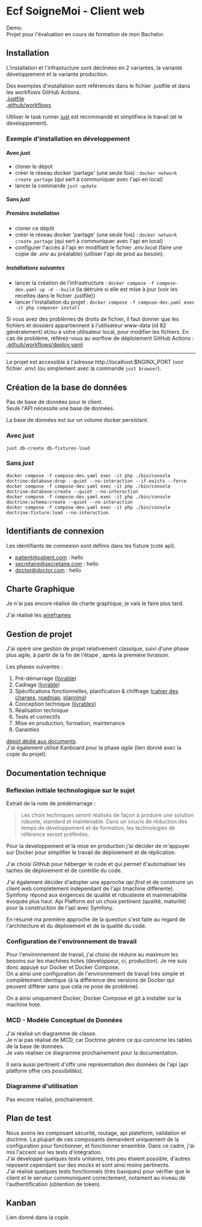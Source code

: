 # Ecf SoigneMoi - Client web

Demo.  
Projet pour l'évaluation en cours de formation de mon Bachelor.

## Installation

L'installation et l'infrastucture sont déclinées en 2 variantes, la variante développement et la variante production.  

Des exemples d'installation sont référencés dans le fichier .justfile et dans les workflows GitHub Actions.  
[.justfile](.justfile)  
[.github/workflows](.github/workflows)

Utiliser le task runner [just](https://just.systems/man/en/) est recommandé et simplifiera le travail (et le developpement).

### Exemple d'installation en développement

#### Avec _just_

- cloner le dépot
- créer le réseau docker 'partage' (une seule fois) : `docker network create partage` (qui sert à communiquer avec l'api en local)
- lancer la commande `just update`

#### Sans _just_

##### Première installation

- cloner ce dépôt
- créer le réseau docker 'partage' (une seule fois) : `docker network create partage` (qui sert à communiquer avec l'api en local)
- configurer l'accès à l'api en modifiant le fichier _.env.local_ (faire une copie de _.env_ au préalable) (utiliser l'api de prod au besoin).

##### Installations suivantes

- lancer la création de l'infrastructure : `docker compose -f compose-dev.yaml up -d --build` (la détruire si elle est mise à jour (voir les recettes dans le fichier .justfile))
- lancer l'installation du projet : `docker compose -f compose-dev.yaml exec -it php composer install`

Si vous avez des problèmes de droits de fichier, il faut donner que les fichiers et dossiers appartiennent à l'utilisateur www-data (id 82 généralement)
et/ou à votre utilisateur local, pour modifier les fichiers.
En cas de problème, référez-vous au worflow de déploiement GitHub Actions : [.github/workflows/deploy.yaml](.github/workflows/deploy.yaml)

---

Le projet est accessible à l'adresse http://localhost:$NGINX_PORT (voir fichier _.env_) (ou simplement avec la commande `just browser`).

## Création de la base de données

Pas de base de données pour le client.  
Seule l'API nécessite une base de données.

La base de données est sur un volume docker persistant.  
### Avec _just_
`just db-create db-fixtures-load`

### Sans _just_
```shell
docker compose -f compose-dev.yaml exec -it php ./bin/console doctrine:database:drop --quiet --no-interaction --if-exists --force
docker compose -f compose-dev.yaml exec -it php ./bin/console doctrine:database:create --quiet --no-interaction
docker compose -f compose-dev.yaml exec -it php ./bin/console doctrine:schema:create --quiet --no-interaction
docker compose -f compose-dev.yaml exec -it php ./bin/console doctrine:fixture:load --no-interaction
```

## Identifiants de connexion

Les identifiants de connexion sont définis dans les fixture (coté api).
- patient@patient.com : hello
- secretaire@secretaire.com : hello
- doctor@doctor.com : hello

## Charte Graphique

Je n'ai pas encore réalisé de charte graphique, je vais le faire plus tard.  

J'ai réalisé les [wireframes](https://github.com/SebSept/ecf-docs/blob/main/livrables/4.conception%20technique/Wireframe%20v1%20-%20svg.zip) 

## Gestion de projet

J'ai opéré une gestion de projet relativement classique, suivi d'une phase plus agile, à partir de la fin de l'étape , après la première livraison.

Les phases suivantes :

1. Pré-démarrage ([livrable](https://github.com/SebSept/ecf-docs/blob/main/livrables/1.pr%C3%A9d%C3%A9marrage.odt)) 
2. Cadrage ([livrable](https://github.com/SebSept/ecf-docs/blob/main/livrables/2.cadrage.odt))
3. Spécifications fonctionnelles, planification & chiffrage ([cahier des charges](https://github.com/SebSept/ecf-docs/blob/main/livrables/documents/cahier%20des%20charges%20v2.odt), [roadmap](https://github.com/SebSept/ecf-docs/blob/main/livrables/documents/Roadmap.gan), [planning](https://github.com/SebSept/ecf-docs/blob/main/livrables/documents/Planing.gan))
4. Conception technique ([livrables](https://github.com/SebSept/ecf-docs/tree/main/livrables/4.conception%20technique))
5. Réalisation technique
6. Tests et correctifs
7. Mise en production, formation, maintenance
8. Garanties

[depot dédié aux documents](https://github.com/SebSept/ecf-docs).  
J'ai également utilisé Kanboard pour la phase _agile_ (lien donné avec la copie du projet).

## Documentation technique

### Reflexion initiale technologique sur le sujet

Extrait de la note de prédémarrage :

> Les choix techniques seront réalisés de façon à produire une solution robuste, standard et maintenable. Dans un soucis de réduction des temps de développement et de formation, les technologies de référence seront préférées.

Pour la developpement et la mise en production j'ai décider de m'appuyer sur Docker pour simplifier le travail de déploiement et de réplication.

J'ai choisi _GitHub_ pour héberger le code et qui permet d'automatiser les taches de déploiement et de contrôle du code.

J'ai également décider d'adopter une approche _api first_ et de construire un client web complètement indépendant de l'api (machine différente).
Symfony répond aux éxigences de qualité et robusteste et maintenabilité évoquée plus haut. Api Platform est un choix pertinent (qualité, maturité) pour la construction de l'api avec Symfony.

En résumé ma première approche de la question s'est faite au regard de l'architecture et du déploiement et de la qualité du code.


### Configuration de l'environnement de travail

Pour l'environnement de travail, j'ai choisi de réduire au maximum les besoins sur les machines hotes (developpeur, ci, production). Je me suis donc appuyé sur Docker et Docker Compose.  
On a ainsi une configuration de l'environnement de travail très simple et complètement identique (à la différence des versions de Docker qui peuvent différer sans que cela ne pose de problème).

On a ainsi uniquement Docker, Docker Compose et git à installer sur la machine hote.

### MCD - Modèle Conceptuel de Données

J'ai réalisé un diagramme de classe.  
Je n'ai pas réalisé de MCD, car Doctrine génère ce qui concerne les tables de la base de données.  
Je vais réaliser ce diagramme prochainement pour la documentation.

Il sera aussi pertinent d'offir une représentation des données de l'api (api platform offre ces possibilités).

### Diagramme d'utilisation

Pas encore réalisé, prochainement.

## Plan de test

Nous avons les composant sécurité, routage, api plateform, validation et doctrine. La plupart de ces composants demandent uniquement de la configuration pour fonctionner, et fonctionner ensemble. Dans ce cadre, j'ai mis l'accent sur les tests d'intégration.  
J'ai developpé quelques tests unitaires, très peu étaient possible, d'autres  reposent cependant sur des mocks et sont ainsi moins pertinents.  
J'ai réalisé quelques tests fonctionnels (très basiques) pour vérifier que le client et le serveur communiquent correctement, notament au niveau de l'authentification (obtention de token). 

## Kanban

Lien donné dans la copie.
